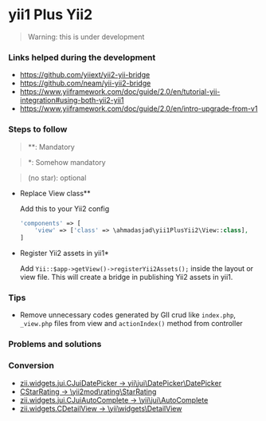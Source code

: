 # yii1 Plus Yii2

> Warning: this is under development

### Links helped during the development
* https://github.com/yiiext/yii2-yii-bridge
* https://github.com/neam/yii-yii2-bridge
* https://www.yiiframework.com/doc/guide/2.0/en/tutorial-yii-integration#using-both-yii2-yii1
* https://www.yiiframework.com/doc/guide/2.0/en/intro-upgrade-from-v1

### Steps to follow

>**: Mandatory

>*: Somehow mandatory 

> (no star): optional

- Replace View class**
    
    Add this to your Yii2 config
    ```php
    'components' => [
        'view' => ['class' => \ahmadasjad\yii1PlusYii2\View::class],
    ]
    ```
- Register Yii2 assets in yii1*
    
    Add `Yii::$app->getView()->registerYii2Assets();` inside the layout or view file. This will create a bridge in publishing Yii2 assets in yii1.

### Tips
- Remove unnecessary codes generated by GII crud like `index.php`, `_view.php` files from view and `actionIndex()` method from controller


### Problems and solutions


### Conversion
- [zii.widgets.jui.CJuiDatePicker -> yii\jui\DatePicker\DatePicker](docs/datePicker.md)
- [CStarRating -> \yii2mod\rating\StarRating](docs/starRating.md)
- [zii.widgets.jui.CJuiAutoComplete -> \yii\jui\AutoComplete](docs/autocomplete.md)
- [zii.widgets.CDetailView -> \yii\widgets\DetailView](docs/detailView.md)

